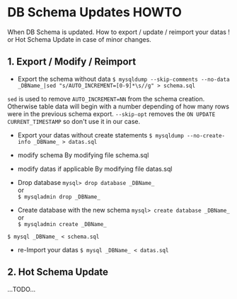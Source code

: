 # DB Schema Updates HOWTO

When DB Schema is updated. How to export / update / reimport your datas !
or Hot Schema Update in case of minor changes.

## 1. Export / Modify / Reimport

- Export the schema without data
`$ mysqldump --skip-comments --no-data _DBName_|sed "s/AUTO_INCREMENT=[0-9]*\s//g" > schema.sql`

`sed` is used to remove `AUTO_INCREMENT=NN` from the schema creation. Otherwise
table data will begin with a number depending of how many rows were in the
previous schema export.
`--skip-opt` removes the `ON UPDATE CURRENT_TIMESTAMP` so don't use it in our case.

- Export your datas without create statements
`$ mysqldump --no-create-info _DBName_ > datas.sql`

- modify schema
By modifying file schema.sql

- modify datas if applicable
By modifying file datas.sql

- Drop database
`mysql> drop database _DBName_`<br/>
or<br/>
`$ mysqladmin drop _DBName_`

- Create database with the new schema
`mysql> create database _DBName_`<br/>
or<br/>
`$ mysqladmin create _DBName_`

`$ mysql _DBName_ < schema.sql`

- re-Import your datas
`$ mysql _DBName_ < datas.sql`

## 2. Hot Schema Update

...TODO...
